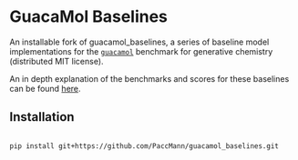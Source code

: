 # GuacaMol Baselines

An installable fork of guacamol_baselines, a series of baseline model implementations for the [`guacamol`](https://github.com/BenevolentAI/guacamol) benchmark for generative chemistry (distributed MIT license).

An in depth explanation of the benchmarks and scores for these baselines can be found [here](https://github.com/BenevolentAI/guacamol_baselines).

## Installation

```bash

pip install git+https://github.com/PaccMann/guacamol_baselines.git

```